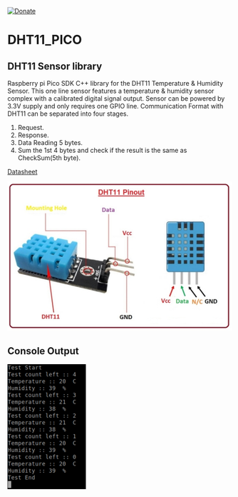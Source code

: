   [![Donate](https://img.shields.io/badge/Donate-PayPal-green.svg)](https://www.paypal.com/paypalme/whitelight976)

# DHT11_PICO

## DHT11 Sensor library

Raspberry pi Pico SDK C++ library for the DHT11 Temperature & Humidity Sensor.
This one line sensor features a temperature & humidity sensor complex 
with a calibrated digital signal output. 
Sensor can be powered by 3.3V supply and only requires one GPIO line.
Communication Format with DHT11 can be separated into four stages.

1. Request.
2. Response.
3. Data Reading 5 bytes.
4. Sum the 1st 4 bytes and check if the result is the same as CheckSum(5th byte).

[Datasheet](https://www.mouser.com/datasheet/2/758/DHT11-Technical-Data-Sheet-Translated-Version-1143054.pdf)

![ Pinout](https://github.com/gavinlyonsrepo/DHT11_PICO/blob/main/extra/images/pinout.jpg)

## Console Output

![ Output](https://github.com/gavinlyonsrepo/DHT11_PICO/blob/main/extra/images/output.png)
